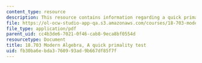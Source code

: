 ```yaml
---
content_type: resource
description: This resource contains information regarding a quick primality test.
file: https://ol-ocw-studio-app-qa.s3.amazonaws.com/courses/18-703-modern-algebra-spring-2013/fb30ba6ebda3760993ad9b667df85f7f_MIT18_703S13_pra_l_22.pdf
file_type: application/pdf
parent_uid: cc4b3de6-7021-0f46-cab8-9eca8bf0554d
resourcetype: Document
title: 18.703 Modern Algebra, A quick primality test
uid: fb30ba6e-bda3-7609-93ad-9b667df85f7f
---
```

